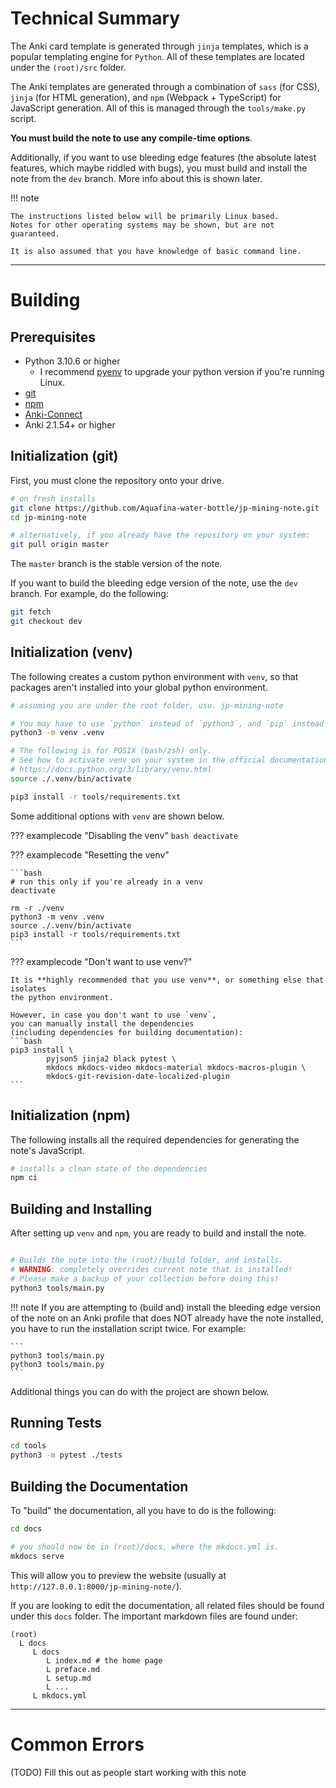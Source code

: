 



# Technical Summary
The Anki card template is generated through `jinja` templates,
which is a popular templating engine for `Python`.
All of these templates are located under the `(root)/src` folder.

The Anki templates are generated through a combination of
`sass` (for CSS), `jinja` (for HTML generation),
and `npm` (Webpack + TypeScript) for JavaScript generation.
All of this is managed through the `tools/make.py` script.

**You must build the note to use any compile-time options**.

Additionally, if you want to use bleeding edge features
(the absolute latest features, which maybe riddled with bugs),
you must build and install the note from the `dev` branch.
More info about this is shown later.


!!! note

    The instructions listed below will be primarily Linux based.
    Notes for other operating systems may be shown, but are not guaranteed.

    It is also assumed that you have knowledge of basic command line.

---


# Building

## Prerequisites
- Python 3.10.6 or higher
    - I recommend [pyenv](https://github.com/pyenv/pyenv) to upgrade your python version
      if you're running Linux.
- [git](https://git-scm.com/downloads)
- [npm](https://docs.npmjs.com/downloading-and-installing-node-js-and-npm/)
- [Anki-Connect](https://github.com/FooSoft/anki-connect#anki-connect)
- Anki 2.1.54+ or higher




## Initialization (git)

First, you must clone the repository onto your drive.

```bash
# on fresh installs
git clone https://github.com/Aquafina-water-bottle/jp-mining-note.git
cd jp-mining-note

# alternatively, if you already have the repository on your system:
git pull origin master
```

The `master` branch is the stable version of the note.

If you want to build the bleeding edge version of the note,
use the `dev` branch. For example, do the following:
```bash
git fetch
git checkout dev
```




## Initialization (venv)

The following creates a custom python environment with `venv`,
so that packages aren't installed into your global python environment.

```bash
# assuming you are under the root folder, usu. jp-mining-note

# You may have to use `python` instead of `python3`, and `pip` instead of `pip3`.
python3 -m venv .venv

# The following is for POSIX (bash/zsh) only.
# See how to activate venv on your system in the official documentation:
# https://docs.python.org/3/library/venv.html
source ./.venv/bin/activate

pip3 install -r tools/requirements.txt
```

Some additional options with `venv` are shown below.

??? examplecode "Disabling the venv"
    ```bash
    deactivate
    ```

??? examplecode "Resetting the venv"

    ```bash
    # run this only if you're already in a venv
    deactivate

    rm -r ./venv
    python3 -m venv .venv
    source ./.venv/bin/activate
    pip3 install -r tools/requirements.txt
    ```

??? examplecode "Don't want to use venv?"

    It is **highly recommended that you use venv**, or something else that isolates
    the python environment.

    However, in case you don't want to use `venv`,
    you can manually install the dependencies
    (including dependencies for building documentation):
    ```bash
    pip3 install \
            pyjson5 jinja2 black pytest \
            mkdocs mkdocs-video mkdocs-material mkdocs-macros-plugin \
            mkdocs-git-revision-date-localized-plugin
    ```

<!--
# personal setup
pip3 install neovim anki aqt
-->


## Initialization (npm)

The following installs all the required dependencies for generating the note's JavaScript.

```bash
# installs a clean state of the dependencies
npm ci
```





## Building and Installing

After setting up `venv` and `npm`, you are ready to build and install the note.

```bash

# Builds the note into the (root)/build folder, and installs.
# WARNING: completely overrides current note that is installed!
# Please make a backup of your collection before doing this!
python3 tools/main.py
```

<!--
!!! warning
    If you are attempting to (build and) install the bleeding edge (`dev`) version of the note
    at ALL, use the `--dev-output-version="0.12.0.0"` flag on the
    `install.py` (or `main.py`) script. For example:
    ```
    python3 main.py --dev-output-version="0.12.0.0"
    ```

    There are also some related notes for the current dev build:

    - If you're on 2.1.54 or below, you'll want to add `legacy-anki_2-1-54` to the `css-folders` of the config.py, i.e.
    ```
    "css-folders": ["base", "responsive", "dictionaries", "editor-fields", "legacy-anki_2-1-54", "theme", "extra"],
    ```

    - The font size of some fields aren't automatically changed yet, so you'll have to adjust them manually in order for it to look nice:
    ```
    "WordReadingHiragana": 10,
    "PrimaryDefinitionPicture": 20, # default
    "PAOverrideText": 20, # default
    "YomichanWordTags": 10,
    "IsHintCard": 10,
    ```

    - In addition to the above, you would likely want to match the font family with all the other fields,
        as the font family for new fields is not updated either.

!!! note
    Running the `main.py` script is exactly equivalent of running the above two commands.

-->


!!! note
    If you are attempting to (build and) install the bleeding edge version of the note
    on an Anki profile that does NOT already have the note installed,
    you have to run the installation script twice.
    For example:

    ```
    python3 tools/main.py
    python3 tools/main.py
    ```


Additional things you can do with the project are shown below.


## Running Tests
```bash
cd tools
python3 -m pytest ./tests
```


## Building the Documentation

To "build" the documentation, all you have to do is the following:
```bash
cd docs

# you should now be in (root)/docs, where the mkdocs.yml is.
mkdocs serve
```

This will allow you to preview the website (usually at `http://127.0.0.1:8000/jp-mining-note/`).


If you are looking to edit the documentation, all related files should be found
under this `docs` folder.
The important markdown files are found under:
```
(root)
  L docs
     L docs
        L index.md # the home page
        L preface.md
        L setup.md
        L ...
     L mkdocs.yml
```

---


# Common Errors

(TODO) Fill this out as people start working with this note


